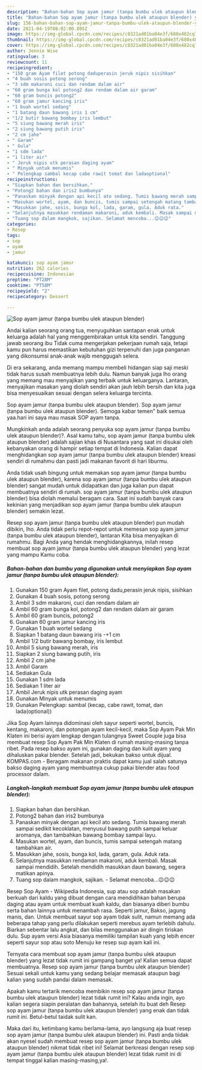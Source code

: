 ```yaml
---
description: "Bahan-bahan Sop ayam jamur (tanpa bumbu ulek ataupun blender) yang nikmat Untuk Jualan"
title: "Bahan-bahan Sop ayam jamur (tanpa bumbu ulek ataupun blender) yang nikmat Untuk Jualan"
slug: 156-bahan-bahan-sop-ayam-jamur-tanpa-bumbu-ulek-ataupun-blender-yang-nikmat-untuk-jualan
date: 2021-04-19T08:02:00.895Z
image: https://img-global.cpcdn.com/recipes/c8321ad01ba04e3f/680x482cq70/sop-ayam-jamur-tanpa-bumbu-ulek-ataupun-blender-foto-resep-utama.jpg
thumbnail: https://img-global.cpcdn.com/recipes/c8321ad01ba04e3f/680x482cq70/sop-ayam-jamur-tanpa-bumbu-ulek-ataupun-blender-foto-resep-utama.jpg
cover: https://img-global.cpcdn.com/recipes/c8321ad01ba04e3f/680x482cq70/sop-ayam-jamur-tanpa-bumbu-ulek-ataupun-blender-foto-resep-utama.jpg
author: Jennie Wise
ratingvalue: 3
reviewcount: 11
recipeingredient:
- "150 gram Ayam filet potong daduperasin jeruk nipis sisihkan"
- "4 buah sosis potong serong"
- "3 sdm makaroni cuci dan rendam dalam air"
- "60 gram bunga kol potong2 dan rendam dalam air garam"
- "60 gram buncis potong2"
- "60 gram jamur kancing iris"
- "1 buah wortel sedang"
- "1 batang daun bawang iris 1 cm"
- "1/2 butir bawang bombay iris lembut"
- "5 siung bawang merah iris"
- "2 siung bawang putih iris"
- "2 cm jahe"
- " Garam"
- " Gula"
- "1 sdm lada"
- "1 liter air"
- " Jeruk nipis utk perasan daging ayam"
- " Minyak untuk menumis"
- " Pelengkap sambal kecap cabe rawit tomat dan ladaoptional"
recipeinstructions:
- "Siapkan bahan dan bersihkan."
- "Potong2 bahan dan iris2 bumbunya"
- "Panaskan minyak dengan api kecil ato sedang. Tumis bawang merah sampai sedikit kecoklatan, menyusul bawang putih sampai keluar aromanya, dan tambahkan bawang bombay sampai layu."
- "Masukan wortel, ayam, dan buncis, tumis sampai setengah matang tambahkan air."
- "Masukkan jahe, sosis, bunga kol, lada, garam, gula. Aduk rata."
- "Selanjutnya masukkan rendaman makaroni, aduk kembali. Masak sampai mendidih. Setelah mendidih masukkan daun bawang, segera matikan apinya."
- "Tuang sop dalam mangkok, sajikan. Selamat mencoba...😉😉😉"
categories:
- Resep
tags:
- sop
- ayam
- jamur

katakunci: sop ayam jamur 
nutrition: 262 calories
recipecuisine: Indonesian
preptime: "PT28M"
cooktime: "PT58M"
recipeyield: "2"
recipecategory: Dessert

---
```



![Sop ayam jamur (tanpa bumbu ulek ataupun blender)](https://img-global.cpcdn.com/recipes/c8321ad01ba04e3f/680x482cq70/sop-ayam-jamur-tanpa-bumbu-ulek-ataupun-blender-foto-resep-utama.jpg)

Andai kalian seorang orang tua, menyuguhkan santapan enak untuk keluarga adalah hal yang menggembirakan untuk kita sendiri. Tanggung jawab seorang ibu Tidak cuma mengerjakan pekerjaan rumah saja, tetapi kamu pun harus memastikan kebutuhan gizi terpenuhi dan juga panganan yang dikonsumsi anak-anak wajib menggugah selera.

Di era  sekarang, anda memang mampu membeli hidangan siap saji meski tidak harus susah membuatnya lebih dulu. Namun banyak juga lho orang yang memang mau menyajikan yang terbaik untuk keluarganya. Lantaran, menyajikan masakan yang diolah sendiri akan jauh lebih bersih dan kita juga bisa menyesuaikan sesuai dengan selera keluarga tercinta. 

Sop ayam jamur (tanpa bumbu ulek ataupun blender). Sop ayam jamur (tanpa bumbu ulek ataupun blender). Semoga kabar temen&#34; baik semua yaa.hari ini saya mau masak SOP ayam tanpa.

Mungkinkah anda adalah seorang penyuka sop ayam jamur (tanpa bumbu ulek ataupun blender)?. Asal kamu tahu, sop ayam jamur (tanpa bumbu ulek ataupun blender) adalah sajian khas di Nusantara yang saat ini disukai oleh kebanyakan orang di hampir setiap tempat di Indonesia. Kalian dapat menghidangkan sop ayam jamur (tanpa bumbu ulek ataupun blender) kreasi sendiri di rumahmu dan pasti jadi makanan favorit di hari liburmu.

Anda tidak usah bingung untuk memakan sop ayam jamur (tanpa bumbu ulek ataupun blender), karena sop ayam jamur (tanpa bumbu ulek ataupun blender) sangat mudah untuk didapatkan dan juga kalian pun dapat membuatnya sendiri di rumah. sop ayam jamur (tanpa bumbu ulek ataupun blender) bisa diolah memalui beragam cara. Saat ini sudah banyak cara kekinian yang menjadikan sop ayam jamur (tanpa bumbu ulek ataupun blender) semakin lezat.

Resep sop ayam jamur (tanpa bumbu ulek ataupun blender) pun mudah dibikin, lho. Anda tidak perlu repot-repot untuk memesan sop ayam jamur (tanpa bumbu ulek ataupun blender), lantaran Kita bisa menyajikan di rumahmu. Bagi Anda yang hendak menghidangkannya, inilah resep membuat sop ayam jamur (tanpa bumbu ulek ataupun blender) yang lezat yang mampu Kamu coba.

<!--inarticleads1-->

##### Bahan-bahan dan bumbu yang digunakan untuk menyiapkan Sop ayam jamur (tanpa bumbu ulek ataupun blender):

1. Gunakan 150 gram Ayam filet, potong dadu,perasin jeruk nipis, sisihkan
1. Gunakan 4 buah sosis, potong serong
1. Ambil 3 sdm makaroni, cuci dan rendam dalam air
1. Ambil 60 gram bunga kol, potong2 dan rendam dalam air garam
1. Ambil 60 gram buncis, potong2
1. Gunakan 60 gram jamur kancing iris
1. Gunakan 1 buah wortel sedang
1. Siapkan 1 batang daun bawang iris -+1 cm
1. Ambil 1/2 butir bawang bombay, iris lembut
1. Ambil 5 siung bawang merah, iris
1. Siapkan 2 siung bawang putih, iris
1. Ambil 2 cm jahe
1. Ambil  Garam
1. Sediakan  Gula
1. Gunakan 1 sdm lada
1. Sediakan 1 liter air
1. Ambil  Jeruk nipis utk perasan daging ayam
1. Gunakan  Minyak untuk menumis
1. Gunakan  Pelengkap: sambal (kecap, cabe rawit, tomat, dan lada(optional))


Jika Sop Ayam lainnya didominasi oleh sayur seperti wortel, buncis, kentang, makaroni, dan potongan ayam kecil-kecil, maka Sop Ayam Pak Min Klaten ini berisi ayam lengkap dengan tulangnya Sweet Couple juga bisa membuat resep Sop Ayam Pak Min Klaten di rumah masing-masing tanpa ribet. Pada resep bakso ayam ini, gunakan daging dan kulit ayam yang dihaluskan pakai blender. Setelah jadi, bekukan bakso untuk dijual. KOMPAS.com - Beragam makanan praktis dapat kamu jual salah satunya bakso daging ayam yang membuatnya cukup pakai blender atau food processor dalam. 

<!--inarticleads2-->

##### Langkah-langkah membuat Sop ayam jamur (tanpa bumbu ulek ataupun blender):

1. Siapkan bahan dan bersihkan.
1. Potong2 bahan dan iris2 bumbunya
1. Panaskan minyak dengan api kecil ato sedang. Tumis bawang merah sampai sedikit kecoklatan, menyusul bawang putih sampai keluar aromanya, dan tambahkan bawang bombay sampai layu.
1. Masukan wortel, ayam, dan buncis, tumis sampai setengah matang tambahkan air.
1. Masukkan jahe, sosis, bunga kol, lada, garam, gula. Aduk rata.
1. Selanjutnya masukkan rendaman makaroni, aduk kembali. Masak sampai mendidih. Setelah mendidih masukkan daun bawang, segera matikan apinya.
1. Tuang sop dalam mangkok, sajikan. - Selamat mencoba...😉😉😉


Resep Sop Ayam - Wikipedia Indonesia, sup atau sop adalah masakan berkuah dari kaldu yang dibuat dengan cara mendidihkan bahan berupa daging atau ayam untuk membuat kuah kaldu, dan biasanya diberi bumbu serta bahan lainnya untuk menambah rasa. Seperti jamur, Bakso, jagung manis, dan. Untuk membuat sayur sop ayam tidak sulit, namun memang ada beberapa tahap yang perlu dilakukan seperti merebus ayam terlebih dahulu. Biarkan sebentar lalu angkat, dan bilas menggunakan air dingin tiriskan dulu. Sup ayam versi Asia biasanya memiliki tampilan kuah yang lebih encer seperti sayur sop atau soto Menuju ke resep sup ayam kali ini. 

Ternyata cara membuat sop ayam jamur (tanpa bumbu ulek ataupun blender) yang lezat tidak rumit ini gampang banget ya! Kalian semua dapat membuatnya. Resep sop ayam jamur (tanpa bumbu ulek ataupun blender) Sesuai sekali untuk kamu yang sedang belajar memasak ataupun bagi kalian yang sudah pandai dalam memasak.

Apakah kamu tertarik mencoba membikin resep sop ayam jamur (tanpa bumbu ulek ataupun blender) lezat tidak rumit ini? Kalau anda ingin, ayo kalian segera siapin peralatan dan bahannya, setelah itu buat deh Resep sop ayam jamur (tanpa bumbu ulek ataupun blender) yang enak dan tidak rumit ini. Betul-betul taidak sulit kan. 

Maka dari itu, ketimbang kamu berlama-lama, ayo langsung aja buat resep sop ayam jamur (tanpa bumbu ulek ataupun blender) ini. Pasti anda tiidak akan nyesel sudah membuat resep sop ayam jamur (tanpa bumbu ulek ataupun blender) nikmat tidak ribet ini! Selamat berkreasi dengan resep sop ayam jamur (tanpa bumbu ulek ataupun blender) lezat tidak rumit ini di tempat tinggal kalian masing-masing,ya!.

